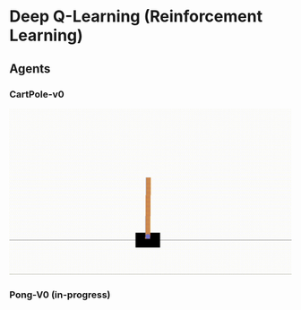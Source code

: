 # Deep Q-Learning (Reinforcement Learning)


## Agents

### CartPole-v0
![Screenshot](static/cartpole.gif)

### Pong-V0 (in-progress)
